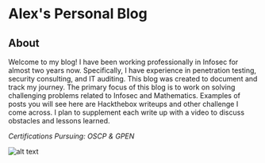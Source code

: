 
# Alex's Personal Blog

## About
Welcome to my blog! I have been working professionally in Infosec for almost two years now. Specifically, I have experience in penetration testing, security consulting, and IT auditing. This blog was created to document and track my journey. The primary focus of this blog is to work on solving challenging problems related to Infosec and Mathematics. Examples of posts you will see here are Hackthebox writeups and other challenge I come across. I plan to supplement each write up with a video to discuss obstacles and lessons learned. 

*Certifications Pursuing: OSCP & GPEN*

![alt text](https://www.hackthebox.eu/badge/image/138106 "Hack the Box Rank")
